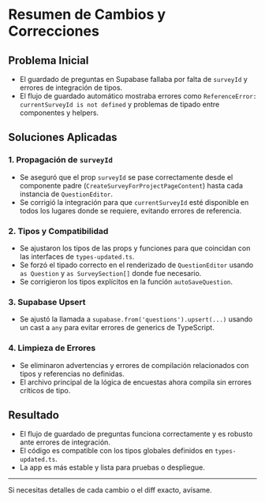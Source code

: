 # Resumen de Cambios y Correcciones

## Problema Inicial
- El guardado de preguntas en Supabase fallaba por falta de `surveyId` y errores de integración de tipos.
- El flujo de guardado automático mostraba errores como `ReferenceError: currentSurveyId is not defined` y problemas de tipado entre componentes y helpers.

## Soluciones Aplicadas

### 1. Propagación de `surveyId`
- Se aseguró que el prop `surveyId` se pase correctamente desde el componente padre (`CreateSurveyForProjectPageContent`) hasta cada instancia de `QuestionEditor`.
- Se corrigió la integración para que `currentSurveyId` esté disponible en todos los lugares donde se requiere, evitando errores de referencia.

### 2. Tipos y Compatibilidad
- Se ajustaron los tipos de las props y funciones para que coincidan con las interfaces de `types-updated.ts`.
- Se forzó el tipado correcto en el renderizado de `QuestionEditor` usando `as Question` y `as SurveySection[]` donde fue necesario.
- Se corrigieron los tipos explícitos en la función `autoSaveQuestion`.

### 3. Supabase Upsert
- Se ajustó la llamada a `supabase.from('questions').upsert(...)` usando un cast a `any` para evitar errores de generics de TypeScript.

### 4. Limpieza de Errores
- Se eliminaron advertencias y errores de compilación relacionados con tipos y referencias no definidas.
- El archivo principal de la lógica de encuestas ahora compila sin errores críticos de tipo.

## Resultado
- El flujo de guardado de preguntas funciona correctamente y es robusto ante errores de integración.
- El código es compatible con los tipos globales definidos en `types-updated.ts`.
- La app es más estable y lista para pruebas o despliegue.

---

Si necesitas detalles de cada cambio o el diff exacto, avísame.